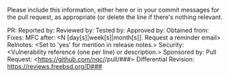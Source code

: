 Please include this information, either here or in your commit messages for the
pull request, as appropriate (or delete the line if there's nothing relevant.

PR:		<If and which Problem Report is related.>
Reported by:	<If someone else reported the issue.>
Reviewed by:	<If someone else reviewed your modification.>
Tested by:	<If someone else tested the change.>
Approved by:	<If you needed approval for this commit.>
Obtained from:	<If the change is from a third party.>
Fixes:		<Short hash and title line of commit fixed by this change>
MFC after:	<N [day[s]|week[s]|month[s]].  Request a reminder email>
Relnotes:	<Set to 'yes' for mention in release notes.>
Security:	<Vulnerability reference (one per line) or description.>
Sponsored by:	<If the change was sponsored by an organization.>
Pull Request:	<https://github.com/nqc/<repo>/pull/###>
Differential Revision:	<https://reviews.freebsd.org/D###>
